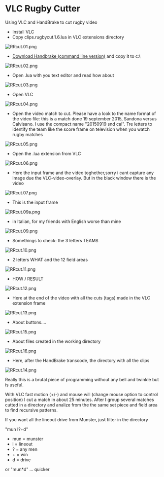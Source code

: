 VLC Rugby Cutter
================
Using VLC and HandBrake to cut rugby video

- Install VLC
- Copy clips.rugbycut.1.6.lua in VLC extensions directory

![RRcut.01.png](/RRcut.01.png)

- [Download Handbrake (command line version)](https://handbrake.fr/downloads2.php "HandBrake") and copy it to c:\

![RRcut.02.png](/RRcut.02.png)

- Open .lua with you text editor and read how about

![RRcut.03.png](/RRcut.03.png)

- Open VLC

![RRcut.04.png](/RRcut.04.png)

- Open the video match to cut. Please have a look to the name format of the video file: this is a match done 19 september 2015, Sandona versus Calvisano. I use the compact name "20150919 snd cal". Tre letters to identify the team like the score frame on television when you watch rugby matches  

![RRcut.05.png](/RRcut.05.png)

- Open the .lua extension from VLC

![RRcut.06.png](/RRcut.06.png)

- Here the input frame and the video toghether,sorry  i cant capture any image due the VLC-video-overlay. But in the black window there is the video

![RRcut.07.png](/RRcut.07.png)

- This is the input frame

![RRcut.09a.png](/RRcut.09a.png)

- in Italian, for my friends with English worse than mine

![RRcut.09.png](/RRcut.09.png)

- Somethings to check: the 3 letters TEAMS

![RRcut.10.png](/RRcut.10.png)

- 2 letters WHAT and the 12 field areas

![RRcut.11.png](/RRcut.11.png)

- HOW / RESULT

![RRcut.12.png](/RRcut.12.png)

- Here at the end of the video with all the cuts (tags) made in the VLC extension frame
 
![RRcut.13.png](/RRcut.13.png)

- About buttons....

![RRcut.15.png](/RRcut.15.png)

- About files created in the working directory

![RRcut.16.png](/RRcut.16.png)

- Here, after the HandBrake transcode, the directory with all the clips

![RRcut.14.png](/RRcut.14.png)


Really this is a brutal piece of programming without any bell and twinkle but is useful. 

With VLC fast motion (+/-) and mouse will (change mouse option to control position) I cut a match in about 25 minutes. 
After I group several matches cutted in a directory and analize from the the same set piece and field area to find recursive patterns. 

If you want all the lineout drive from Munster, just filter in the directory  

"mun l?+d" 
- mun = munster
- l = lineout
- ? = any men 
- \+ = win
- d = drive

or "mun*d" ... quicker



